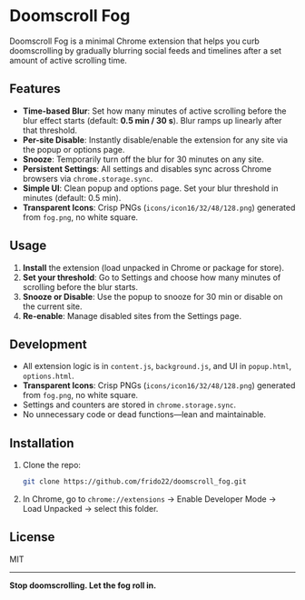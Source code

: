 # Doomscroll Fog

Doomscroll Fog is a minimal Chrome extension that helps you curb doomscrolling by gradually blurring social feeds and timelines after a set amount of active scrolling time.

## Features

- **Time-based Blur**: Set how many minutes of active scrolling before the blur effect starts (default: **0.5 min / 30 s**). Blur ramps up linearly after that threshold.
- **Per-site Disable**: Instantly disable/enable the extension for any site via the popup or options page.
- **Snooze**: Temporarily turn off the blur for 30 minutes on any site.
- **Persistent Settings**: All settings and disables sync across Chrome browsers via `chrome.storage.sync`.
- **Simple UI**: Clean popup and options page. Set your blur threshold in minutes (default: 0.5 min).
- **Transparent Icons**: Crisp PNGs (`icons/icon16/32/48/128.png`) generated from `fog.png`, no white square.

## Usage

1. **Install** the extension (load unpacked in Chrome or package for store).
2. **Set your threshold**: Go to Settings and choose how many minutes of scrolling before the blur starts.
3. **Snooze or Disable**: Use the popup to snooze for 30 min or disable on the current site.
4. **Re-enable**: Manage disabled sites from the Settings page.

## Development

- All extension logic is in `content.js`, `background.js`, and UI in `popup.html`, `options.html`.
- **Transparent Icons**: Crisp PNGs (`icons/icon16/32/48/128.png`) generated from `fog.png`, no white square.
- Settings and counters are stored in `chrome.storage.sync`.
- No unnecessary code or dead functions—lean and maintainable.

## Installation

1. Clone the repo:
   ```sh
   git clone https://github.com/frido22/doomscroll_fog.git
   ```
2. In Chrome, go to `chrome://extensions` → Enable Developer Mode → Load Unpacked → select this folder.

## License
MIT

---

**Stop doomscrolling. Let the fog roll in.**
